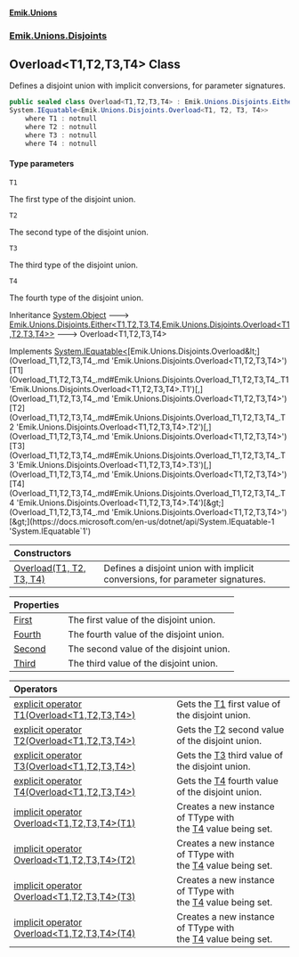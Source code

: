 #### [Emik.Unions](index.md 'index')
### [Emik.Unions.Disjoints](Emik.Unions.Disjoints.md 'Emik.Unions.Disjoints')

## Overload<T1,T2,T3,T4> Class

Defines a disjoint union with implicit conversions, for parameter signatures.

```csharp
public sealed class Overload<T1,T2,T3,T4> : Emik.Unions.Disjoints.Either<T1, T2, T3, T4, Emik.Unions.Disjoints.Overload<T1, T2, T3, T4>>,
System.IEquatable<Emik.Unions.Disjoints.Overload<T1, T2, T3, T4>>
    where T1 : notnull
    where T2 : notnull
    where T3 : notnull
    where T4 : notnull
```
#### Type parameters

<a name='Emik.Unions.Disjoints.Overload_T1,T2,T3,T4_.T1'></a>

`T1`

The first type of the disjoint union.

<a name='Emik.Unions.Disjoints.Overload_T1,T2,T3,T4_.T2'></a>

`T2`

The second type of the disjoint union.

<a name='Emik.Unions.Disjoints.Overload_T1,T2,T3,T4_.T3'></a>

`T3`

The third type of the disjoint union.

<a name='Emik.Unions.Disjoints.Overload_T1,T2,T3,T4_.T4'></a>

`T4`

The fourth type of the disjoint union.

Inheritance [System.Object](https://docs.microsoft.com/en-us/dotnet/api/System.Object 'System.Object') &#129106; [Emik.Unions.Disjoints.Either&lt;](Either_T1,T2,T3,T4,TType_.md 'Emik.Unions.Disjoints.Either<T1,T2,T3,T4,TType>')[T1](Overload_T1,T2,T3,T4_.md#Emik.Unions.Disjoints.Overload_T1,T2,T3,T4_.T1 'Emik.Unions.Disjoints.Overload<T1,T2,T3,T4>.T1')[,](Either_T1,T2,T3,T4,TType_.md 'Emik.Unions.Disjoints.Either<T1,T2,T3,T4,TType>')[T2](Overload_T1,T2,T3,T4_.md#Emik.Unions.Disjoints.Overload_T1,T2,T3,T4_.T2 'Emik.Unions.Disjoints.Overload<T1,T2,T3,T4>.T2')[,](Either_T1,T2,T3,T4,TType_.md 'Emik.Unions.Disjoints.Either<T1,T2,T3,T4,TType>')[T3](Overload_T1,T2,T3,T4_.md#Emik.Unions.Disjoints.Overload_T1,T2,T3,T4_.T3 'Emik.Unions.Disjoints.Overload<T1,T2,T3,T4>.T3')[,](Either_T1,T2,T3,T4,TType_.md 'Emik.Unions.Disjoints.Either<T1,T2,T3,T4,TType>')[T4](Overload_T1,T2,T3,T4_.md#Emik.Unions.Disjoints.Overload_T1,T2,T3,T4_.T4 'Emik.Unions.Disjoints.Overload<T1,T2,T3,T4>.T4')[,](Either_T1,T2,T3,T4,TType_.md 'Emik.Unions.Disjoints.Either<T1,T2,T3,T4,TType>')[Emik.Unions.Disjoints.Overload&lt;](Overload_T1,T2,T3,T4_.md 'Emik.Unions.Disjoints.Overload<T1,T2,T3,T4>')[T1](Overload_T1,T2,T3,T4_.md#Emik.Unions.Disjoints.Overload_T1,T2,T3,T4_.T1 'Emik.Unions.Disjoints.Overload<T1,T2,T3,T4>.T1')[,](Overload_T1,T2,T3,T4_.md 'Emik.Unions.Disjoints.Overload<T1,T2,T3,T4>')[T2](Overload_T1,T2,T3,T4_.md#Emik.Unions.Disjoints.Overload_T1,T2,T3,T4_.T2 'Emik.Unions.Disjoints.Overload<T1,T2,T3,T4>.T2')[,](Overload_T1,T2,T3,T4_.md 'Emik.Unions.Disjoints.Overload<T1,T2,T3,T4>')[T3](Overload_T1,T2,T3,T4_.md#Emik.Unions.Disjoints.Overload_T1,T2,T3,T4_.T3 'Emik.Unions.Disjoints.Overload<T1,T2,T3,T4>.T3')[,](Overload_T1,T2,T3,T4_.md 'Emik.Unions.Disjoints.Overload<T1,T2,T3,T4>')[T4](Overload_T1,T2,T3,T4_.md#Emik.Unions.Disjoints.Overload_T1,T2,T3,T4_.T4 'Emik.Unions.Disjoints.Overload<T1,T2,T3,T4>.T4')[&gt;](Overload_T1,T2,T3,T4_.md 'Emik.Unions.Disjoints.Overload<T1,T2,T3,T4>')[&gt;](Either_T1,T2,T3,T4,TType_.md 'Emik.Unions.Disjoints.Either<T1,T2,T3,T4,TType>') &#129106; Overload<T1,T2,T3,T4>

Implements [System.IEquatable&lt;](https://docs.microsoft.com/en-us/dotnet/api/System.IEquatable-1 'System.IEquatable`1')[Emik.Unions.Disjoints.Overload&lt;](Overload_T1,T2,T3,T4_.md 'Emik.Unions.Disjoints.Overload<T1,T2,T3,T4>')[T1](Overload_T1,T2,T3,T4_.md#Emik.Unions.Disjoints.Overload_T1,T2,T3,T4_.T1 'Emik.Unions.Disjoints.Overload<T1,T2,T3,T4>.T1')[,](Overload_T1,T2,T3,T4_.md 'Emik.Unions.Disjoints.Overload<T1,T2,T3,T4>')[T2](Overload_T1,T2,T3,T4_.md#Emik.Unions.Disjoints.Overload_T1,T2,T3,T4_.T2 'Emik.Unions.Disjoints.Overload<T1,T2,T3,T4>.T2')[,](Overload_T1,T2,T3,T4_.md 'Emik.Unions.Disjoints.Overload<T1,T2,T3,T4>')[T3](Overload_T1,T2,T3,T4_.md#Emik.Unions.Disjoints.Overload_T1,T2,T3,T4_.T3 'Emik.Unions.Disjoints.Overload<T1,T2,T3,T4>.T3')[,](Overload_T1,T2,T3,T4_.md 'Emik.Unions.Disjoints.Overload<T1,T2,T3,T4>')[T4](Overload_T1,T2,T3,T4_.md#Emik.Unions.Disjoints.Overload_T1,T2,T3,T4_.T4 'Emik.Unions.Disjoints.Overload<T1,T2,T3,T4>.T4')[&gt;](Overload_T1,T2,T3,T4_.md 'Emik.Unions.Disjoints.Overload<T1,T2,T3,T4>')[&gt;](https://docs.microsoft.com/en-us/dotnet/api/System.IEquatable-1 'System.IEquatable`1')

| Constructors | |
| :--- | :--- |
| [Overload(T1, T2, T3, T4)](Overload_T1,T2,T3,T4_..ctor.CnQU/UA/Sc3oH410RX5H2A.md 'Emik.Unions.Disjoints.Overload<T1,T2,T3,T4>.Overload(T1, T2, T3, T4)') | Defines a disjoint union with implicit conversions, for parameter signatures. |

| Properties | |
| :--- | :--- |
| [First](Overload_T1,T2,T3,T4_.First.md 'Emik.Unions.Disjoints.Overload<T1,T2,T3,T4>.First') | The first value of the disjoint union. |
| [Fourth](Overload_T1,T2,T3,T4_.Fourth.md 'Emik.Unions.Disjoints.Overload<T1,T2,T3,T4>.Fourth') | The fourth value of the disjoint union. |
| [Second](Overload_T1,T2,T3,T4_.Second.md 'Emik.Unions.Disjoints.Overload<T1,T2,T3,T4>.Second') | The second value of the disjoint union. |
| [Third](Overload_T1,T2,T3,T4_.Third.md 'Emik.Unions.Disjoints.Overload<T1,T2,T3,T4>.Third') | The third value of the disjoint union. |

| Operators | |
| :--- | :--- |
| [explicit operator T1(Overload&lt;T1,T2,T3,T4&gt;)](Overload_T1,T2,T3,T4_.op_Explicit.CqmW/Ra5mKY7IHcZ76X29Q.md 'Emik.Unions.Disjoints.Overload<T1,T2,T3,T4>.op_Explicit T1(Emik.Unions.Disjoints.Overload<T1,T2,T3,T4>)') | Gets the [T1](Overload_T1,T2,T3,T4_.md#Emik.Unions.Disjoints.Overload_T1,T2,T3,T4_.T1 'Emik.Unions.Disjoints.Overload<T1,T2,T3,T4>.T1') first value of the disjoint union. |
| [explicit operator T2(Overload&lt;T1,T2,T3,T4&gt;)](Overload_T1,T2,T3,T4_.op_Explicit.iLhMuufInzoTmM1nC9uoNw.md 'Emik.Unions.Disjoints.Overload<T1,T2,T3,T4>.op_Explicit T2(Emik.Unions.Disjoints.Overload<T1,T2,T3,T4>)') | Gets the [T2](Overload_T1,T2,T3,T4_.md#Emik.Unions.Disjoints.Overload_T1,T2,T3,T4_.T2 'Emik.Unions.Disjoints.Overload<T1,T2,T3,T4>.T2') second value of the disjoint union. |
| [explicit operator T3(Overload&lt;T1,T2,T3,T4&gt;)](Overload_T1,T2,T3,T4_.op_Explicit.RUphvbj+iXymkZLW4wAA4w.md 'Emik.Unions.Disjoints.Overload<T1,T2,T3,T4>.op_Explicit T3(Emik.Unions.Disjoints.Overload<T1,T2,T3,T4>)') | Gets the [T3](Overload_T1,T2,T3,T4_.md#Emik.Unions.Disjoints.Overload_T1,T2,T3,T4_.T3 'Emik.Unions.Disjoints.Overload<T1,T2,T3,T4>.T3') third value of the disjoint union. |
| [explicit operator T4(Overload&lt;T1,T2,T3,T4&gt;)](Overload_T1,T2,T3,T4_.op_Explicit.GLkUxhOUatR4l/ITJo9HBQ.md 'Emik.Unions.Disjoints.Overload<T1,T2,T3,T4>.op_Explicit T4(Emik.Unions.Disjoints.Overload<T1,T2,T3,T4>)') | Gets the [T4](Overload_T1,T2,T3,T4_.md#Emik.Unions.Disjoints.Overload_T1,T2,T3,T4_.T4 'Emik.Unions.Disjoints.Overload<T1,T2,T3,T4>.T4') fourth value of the disjoint union. |
| [implicit operator Overload&lt;T1,T2,T3,T4&gt;(T1)](Overload_T1,T2,T3,T4_.op_Implicit.2FfclR5lk0pYqE6JqvdMGQ.md 'Emik.Unions.Disjoints.Overload<T1,T2,T3,T4>.op_Implicit Emik.Unions.Disjoints.Overload<T1,T2,T3,T4>(T1)') | Creates a new instance of TType with<br/>the [T4](Overload_T1,T2,T3,T4_.md#Emik.Unions.Disjoints.Overload_T1,T2,T3,T4_.T4 'Emik.Unions.Disjoints.Overload<T1,T2,T3,T4>.T4') value being set. |
| [implicit operator Overload&lt;T1,T2,T3,T4&gt;(T2)](Overload_T1,T2,T3,T4_.op_Implicit.PBgjCoMTfAYD1bai6G8IwQ.md 'Emik.Unions.Disjoints.Overload<T1,T2,T3,T4>.op_Implicit Emik.Unions.Disjoints.Overload<T1,T2,T3,T4>(T2)') | Creates a new instance of TType with<br/>the [T4](Overload_T1,T2,T3,T4_.md#Emik.Unions.Disjoints.Overload_T1,T2,T3,T4_.T4 'Emik.Unions.Disjoints.Overload<T1,T2,T3,T4>.T4') value being set. |
| [implicit operator Overload&lt;T1,T2,T3,T4&gt;(T3)](Overload_T1,T2,T3,T4_.op_Implicit.BvKU6KIhYfsN1ebXnaKD/A.md 'Emik.Unions.Disjoints.Overload<T1,T2,T3,T4>.op_Implicit Emik.Unions.Disjoints.Overload<T1,T2,T3,T4>(T3)') | Creates a new instance of TType with<br/>the [T4](Overload_T1,T2,T3,T4_.md#Emik.Unions.Disjoints.Overload_T1,T2,T3,T4_.T4 'Emik.Unions.Disjoints.Overload<T1,T2,T3,T4>.T4') value being set. |
| [implicit operator Overload&lt;T1,T2,T3,T4&gt;(T4)](Overload_T1,T2,T3,T4_.op_Implicit.jRbs9+Ke5Xab9K6hHnsyIQ.md 'Emik.Unions.Disjoints.Overload<T1,T2,T3,T4>.op_Implicit Emik.Unions.Disjoints.Overload<T1,T2,T3,T4>(T4)') | Creates a new instance of TType with<br/>the [T4](Overload_T1,T2,T3,T4_.md#Emik.Unions.Disjoints.Overload_T1,T2,T3,T4_.T4 'Emik.Unions.Disjoints.Overload<T1,T2,T3,T4>.T4') value being set. |
